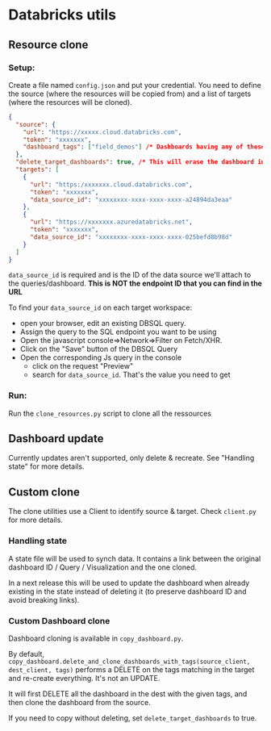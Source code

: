 # Databricks utils

## Resource clone

### Setup:
Create a file named `config.json` and put your credential. You need to define the source (where the resources will be copied from) and a list of targets (where the resources will be cloned).

```json
{
  "source": {
    "url": "https://xxxxx.cloud.databricks.com",
    "token": "xxxxxxx",
    "dashboard_tags": ["field_demos"] /* Dashboards having any of these tags matching will be deleted from target and cloned */
  },
  "delete_target_dashboards": true, /* This will erase the dashboard in the targets having the same tags. If false, won't do anything. */
  "targets": [
    {
      "url": "https:/xxxxxxx.cloud.databricks.com",
      "token": "xxxxxxx",
      "data_source_id": "xxxxxxxx-xxxx-xxxx-xxxx-a24894da3eaa"
    },
    {
      "url": "https://xxxxxxx.azuredatabricks.net",
      "token": "xxxxxxx",
      "data_source_id": "xxxxxxxx-xxxx-xxxx-xxxx-025befd8b98d"
    }
  ]
}
```
`data_source_id` is required and is the ID of the data source we'll attach to the queries/dashboard.
**This is NOT the endpoint ID that you can find in the URL**

To find your `data_source_id` on each target workspace:

- open your browser, edit an existing DBSQL query. 
- Assign the query to the SQL endpoint you want to be using
- Open the javascript console=>Network=>Filter on Fetch/XHR. 
- Click on the "Save" button of the DBSQL Query
- Open the corresponding Js query in the console 
  - click on the request "Preview"
  - search for `data_source_id`. That's the value you need to get

### Run:
Run the `clone_resources.py` script to clone all the ressources

## Dashboard update
Currently updates aren't supported, only delete & recreate. See "Handling state" for more details.

## Custom clone
The clone utilities use a Client to identify source & target. Check `client.py` for more details.
### Handling state
A state file will be used to synch data. It contains a link between the original dashboard ID / Query / Visualization and the one cloned.

In a next release this will be used to update the dashboard when already existing in the state instead of deleting it (to preserve dashboard ID and avoid breaking links).

### Custom Dashboard clone

Dashboard cloning is available in `copy_dashboard.py`.

By default, `copy_dashboard.delete_and_clone_dashboards_with_tags(source_client, dest_client, tags)` performs a DELETE on the tags matching in the target and re-create everything. It's not an UPDATE. 

It will first DELETE all the dashboard in the dest with the given tags, 
and then clone the dashboard from the source. 

If you need to copy without deleting, set `delete_target_dashboards` to true.


